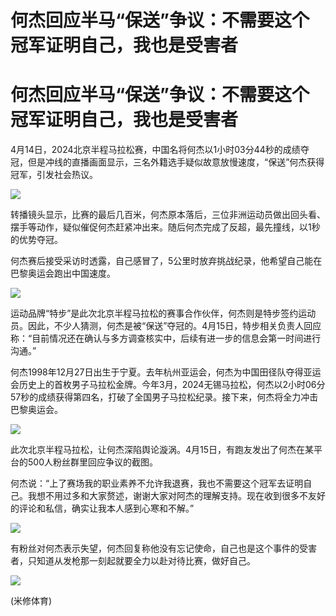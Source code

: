 # 何杰回应半马“保送”争议：不需要这个冠军证明自己，我也是受害者

# 何杰回应半马“保送”争议：不需要这个冠军证明自己，我也是受害者

4月14日，2024北京半程马拉松赛，中国名将何杰以1小时03分44秒的成绩夺冠，但是冲线的直播画面显示，三名外籍选手疑似故意放慢速度，“保送”何杰获得冠军，引发社会热议。

![](https://inews.gtimg.com/news_bt/Of3YPwk9MAyBskNgcH2BY7l2LEQX0wCu5lGo0LrZKuxeoAA/1000)

转播镜头显示，比赛的最后几百米，何杰原本落后，三位非洲运动员做出回头看、摆手等动作，疑似催促何杰赶紧冲出来。随后何杰完成了反超，最先撞线，以1秒的优势夺冠。

何杰赛后接受采访时透露，自己感冒了，5公里时放弃挑战纪录，他希望自己能在巴黎奥运会跑出中国速度。

![](https://inews.gtimg.com/news_bt/OD5MigVumg_mNdBKO7tByNK2_VfrX4YD5GurGafginj6gAA/1000)

运动品牌“特步”是此次北京半程马拉松的赛事合作伙伴，何杰则是特步签约运动员。因此，不少人猜测，何杰是被“保送”夺冠的。4月15日，特步相关负责人回应称：“目前情况还在确认与多方调查核实中，后续有进一步的信息会第一时间进行沟通。”

何杰1998年12月27日出生于宁夏。去年杭州亚运会，何杰为中国田径队夺得亚运会历史上的首枚男子马拉松金牌。今年3月，2024无锡马拉松，何杰以2小时06分57秒的成绩获得第四名，打破了全国男子马拉松纪录。接下来，何杰将全力冲击巴黎奥运会。

![](https://inews.gtimg.com/news_bt/OxDuTm0D3Gk2KZs4vZgq7DccC06eSiTk-6L46HoiSkAXIAA/1000)

此次北京半程马拉松，让何杰深陷舆论漩涡。4月15日，有跑友发出了何杰在某平台的500人粉丝群里回应争议的截图。

何杰说：“上了赛场我的职业素养不允许我退赛，我也不需要这个冠军去证明自己。我想不用过多和大家赘述，谢谢大家对阿杰的理解支持。现在收到很多不友好的评论和私信，确实让我本人感到心寒和不解。”

![](https://inews.gtimg.com/news_bt/OdYZJtRa6CFMQ1rF3km6w81-5q7qKxrNBaCSiZN9HGih4AA/1000)

有粉丝对何杰表示失望，何杰回复称他没有忘记使命，自己也是这个事件的受害者，只知道从发枪那一刻起就要全力以赴对待比赛，做好自己。

![](https://inews.gtimg.com/news_bt/OgPbgoYW2f4aDjbWAk6XkjdpRjlmEYlGqeI7I2do8OJEYAA/1000)

(米修体育)

